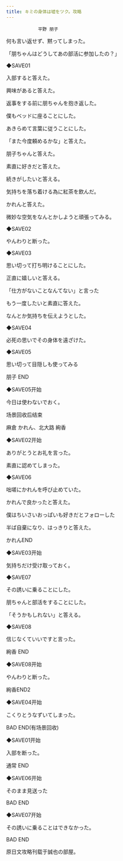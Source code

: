 ```yaml
---
title: キミの身体は嘘をツク。攻略
---
```


                平野 朋子



何も言い返せず、黙ってしまった。

「朋ちゃんはどうしてあの部活に参加したの？」

◆SAVE01

入部すると答えた。

興味があると答えた。

返事をする前に朋ちゃんを抱き返した。

僕もベッドに座ることにした。

あきらめて言葉に従うことにした。

「また今度頼めるかな」と答えた。

朋子ちゃんと答えた。

素直に好きだと答えた。

続きがしたいと答える。

気持ちを落ち着ける為に紅茶を飲んだ。

かれんと答えた。

微妙な空気をなんとかしようと頑張ってみる。

◆SAVE02

やんわりと断った。

◆SAVE03

思い切って打ち明けることにした。

正直に嬉しいと答える。

「仕方がないことなんてない」と言った

もう一度したいと素直に答えた。

なんとか気持ちを伝えようとした。

◆SAVE04

必死の思いでその身体を遠ざけた。

◆SAVE05

思い切って目隠しも使ってみる



朋子 END



◆SAVE05开始

今日は使わないでおく。



场景回收后结束



麻倉 かれん、北大路 絢香



◆SAVE02开始

ありがとうとお礼を言った。

素直に認めてしまった。

◆SAVE06

咄嗟にかれんを呼び止めていた。

かれんで良かったと答えた。

僕はちいさいおっぱいも好きだとフォローした

半ば自棄になり、はっきりと答えた。

かれんEND

◆SAVE03开始

気持ちだけ受け取っておく。

◆SAVE07

その誘いに乗ることにした。

朋ちゃんと部活をすることにした。

「そうかもしれない」と答える。

◆SAVE08

信じなくていいですと言った。



絢香 END



◆SAVE08开始

やんわりと断った。

絢香END2

◆SAVE04开始

こくりとうなずいてしまった。



BAD END(有场景回收)



◆SAVE01开始

入部を断った。



通常 END



◆SAVE06开始

そのまま見送った



BAD END



◆SAVE07开始

その誘いに乗ることはできなかった。



BAD END



原日文攻略刊载于誠也の部屋。


              
